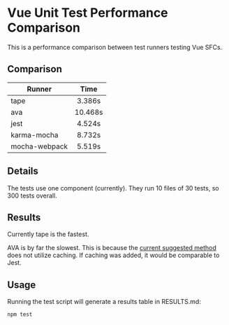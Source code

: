 # Vue Unit Test Performance Comparison

This is a performance comparison between test runners testing Vue SFCs.

## Comparison

| Runner        | Time           |
| ------------- |:-------------:|
| tape | 3.386s |
| ava | 10.468s |
| jest | 4.524s |
| karma-mocha | 8.732s |
| mocha-webpack | 5.519s |

## Details

The tests use one component (currently). They run 10 files of 30 tests, so 300 tests overall.

## Results

Currently tape is the fastest.

AVA is by far the slowest. This is because the [current suggested method](https://github.com/avajs/ava/blob/master/docs/recipes/precompiling-with-webpack.md) does not utilize caching. If caching was added, it would be comparable to Jest.

## Usage

Running the test script will generate a results table in RESULTS.md:

```
npm test
```

